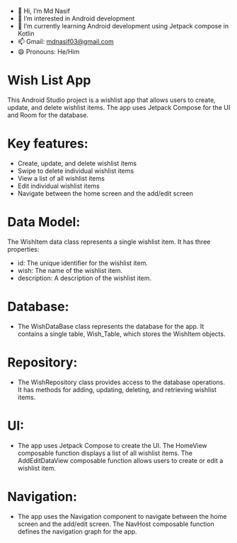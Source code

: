 - 👋 Hi, I’m Md Nasif
- 👀 I’m interested in Android development
- 🌱 I’m currently learning Android development using Jetpack compose in Kotlin
- 📫 Gmail: mdnasif03@gmail.com
- 😄 Pronouns: He/Him
# Wish List App
This Android Studio project is a wishlist app that allows users to create, update, and delete wishlist items. The app uses Jetpack Compose 
for the UI and Room for the database.
# Key features:
- Create, update, and delete wishlist items
- Swipe to delete individual wishlist items
- View a list of all wishlist items
- Edit individual wishlist items
- Navigate between the home screen and the add/edit screen
# Data Model:
The WishItem data class represents a single wishlist item. It has three properties:
- id: The unique identifier for the wishlist item.
- wish: The name of the wishlist item.
- description: A description of the wishlist item.
# Database:
- The WishDataBase class represents the database for the app. It contains a single table, Wish_Table, which stores the WishItem objects.
# Repository:
- The WishRepository class provides access to the database operations. It has methods for adding, updating, deleting, and retrieving wishlist items.
# UI:
- The app uses Jetpack Compose to create the UI. The HomeView composable function displays a list of all wishlist items. The AddEditDataView composable function allows users to create or edit a wishlist item.
# Navigation:
- The app uses the Navigation component to navigate between the home screen and the add/edit screen. The NavHost composable function defines the navigation graph for the app.
